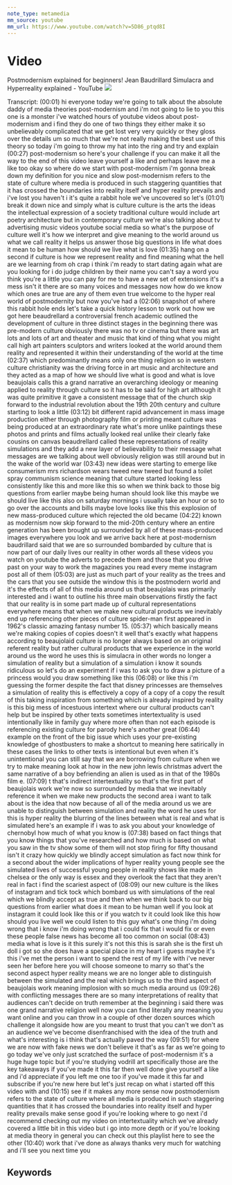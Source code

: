 ```yaml
---
note_type: metamedia
mm_source: youtube
mm_url: https://www.youtube.com/watch?v=5D86_ptqd8I
---
```


# Video

Postmodernism explained for beginners! Jean Baudrillard Simulacra and Hyperreality explained - YouTube
![](https://www.youtube.com/watch?v=5D86_ptqd8I)

Transcript:
(00:01) hi everyone today we're going to talk about the absolute daddy of media theories post-modernism and i'm not going to lie to you this one is a monster i've watched hours of youtube videos about post-modernism and i find they do one of two things they either make it so unbelievably complicated that we get lost very very quickly or they gloss over the details um so much that we're not really making the best use of this theory so today i'm going to throw my hat into the ring and try and explain
(00:27) post-modernism so here's your challenge if you can make it all the way to the end of this video leave yourself a like and perhaps leave me a like too okay so where do we start with post-modernism i'm gonna break down my definition for you nice and slow post-modernism refers to the state of culture where media is produced in such staggering quantities that it has crossed the boundaries into reality itself and hyper reality prevails and i've lost you haven't i it's quite a rabbit hole we've uncovered so let's
(01:01) break it down nice and simply what is culture culture is the arts the ideas the intellectual expression of a society traditional culture would include art poetry architecture but in contemporary culture we're also talking about tv advertising music videos youtube social media so what's the purpose of culture well it's how we interpret and give meaning to the world around us what we call reality it helps us answer those big questions in life what does it mean to be human how should we live what is love
(01:35) hang on a second if culture is how we represent reality and find meaning what the hell are we learning from oh crap i think i'm ready to start dating again what are you looking for i do judge children by their name you can't say a word you think you're a little you can pay for me to have a new set of extensions it's a mess isn't it there are so many voices and messages now how do we know which ones are true are any of them even true welcome to the hyper real world of postmodernity but now you've had a
(02:06) snapshot of where this rabbit hole ends let's take a quick history lesson to work out how we got here beaudrellard a controversial french academic outlined the development of culture in three distinct stages in the beginning there was pre-modern culture obviously there was no tv or cinema but there was art lots and lots of art and theater and music that kind of thing what you might call high art painters sculptors and writers looked at the world around them reality and represented it within their understanding of the world at the time
(02:37) which predominantly means only one thing religion so in western culture christianity was the driving force in art music and architecture and they acted as a map of how we should live what is good and what is love beaujolais calls this a grand narrative an overarching ideology or meaning applied to reality through culture so it has to be said for high art although it was quite primitive it gave a consistent message that of the church skip forward to the industrial revolution about the 19th 20th century and culture starting to look a little
(03:12) bit different rapid advancement in mass image production either through photography film or printing meant culture was being produced at an extraordinary rate what's more unlike paintings these photos and prints and films actually looked real unlike their clearly fake cousins on canvas beaudrellard called these representations of reality simulations and they add a new layer of believability to their message what messages are we talking about well obviously religion was still around but in the wake of the world war
(03:43) new ideas were starting to emerge like consumerism mrs richardson wears tweed new tweed but found a toilet spray communism science meaning that culture started looking less consistently like this and more like this so when we think back to those big questions from earlier maybe being human should look like this maybe we should live like this also on saturday mornings i usually take an hour or so to go over the accounts and bills maybe love looks like this this explosion of new mass-produced culture which rejected the old became
(04:22) known as modernism now skip forward to the mid-20th century where an entire generation has been brought up surrounded by all of these mass-produced images everywhere you look and we arrive back here at post-modernism  baudrillard said that we are so surrounded bombarded by culture that is now part of our daily lives our reality in other words all these videos you watch on youtube the adverts to precede them and those that you drive past on your way to work the magazines you read every meme instagram post all of them
(05:03) are just as much part of your reality as the trees and the cars that you see outside the window this is the postmodern world and it's the effects of all of this media around us that beaujolais was primarily interested and i want to outline his three main observations firstly the fact that our reality is in some part made up of cultural representations everywhere means that when we make new cultural products we inevitably end up referencing other pieces of culture spider-man first appeared in 1962's classic amazing fantasy number 15.
(05:37) which basically means we're making copies of copies doesn't it well that's exactly what happens according to beaujolaid culture is no longer always based on an original referent reality but rather cultural products that we experience in the world around us the word he uses this is simulacra in other words no longer a simulation of reality but a simulation of a simulation i know it sounds ridiculous so let's do an experiment if i was to ask you to draw a picture of a princess would you draw something like this
(06:08) or like this i'm guessing the former despite the fact that disney princesses are themselves a simulation of reality this is effectively a copy of a copy of a copy the result of this taking inspiration from something which is already inspired by reality is this big mess of incestuous intertext where our cultural products can't help but be inspired by other texts sometimes intertextuality is used intentionally like in family guy where more often than not each episode is referencing existing culture for parody here's another great
(06:44) example on the front of the big issue which uses your pre-existing knowledge of ghostbusters to make a shortcut to meaning here satirically in these cases the links to other texts is intentional but even when it's unintentional you can still say that we are borrowing from culture when we try to make meaning look at how in the new john lewis christmas advert the same narrative of a boy befriending an alien is used as in that of the 1980s film e.
(07:09) t that's indirect intertextuality so that's the first part of beaujolais work we're now so surrounded by media that we inevitably reference it when we make new products the second area i want to talk about is the idea that now because of all of the media around us we are unable to distinguish between simulation and reality the word he uses for this is hyper reality the blurring of the lines between what is real and what is simulated here's an example if i was to ask you about your knowledge of chernobyl how much of what you know is
(07:38) based on fact things that you know things that you've researched and how much is based on what you saw in the tv show some of them will not stop firing for fifty thousand isn't it crazy how quickly we blindly accept simulation as fact now think for a second about the wider implications of hyper reality young people see the simulated lives of successful young people in reality shows like made in chelsea or the only way is essex and they overlook the fact that they aren't real in fact i find the scariest aspect of
(08:09) our new culture is the likes of instagram and tick tock which bombard us with simulations of the real which we blindly accept as true and then when we think back to our big questions from earlier what does it mean to be human well if you look at instagram it could look like this or if you watch tv it could look like this how should you live well we could listen to this guy what's one thing i'm doing wrong that i know i'm doing wrong that i could fix that i would fix or even these people false news has become all too common on social
(08:43) media what is love is it this surely it's not this this is sarah she is the first uh doll i got so she does have a special place in my heart i guess maybe it's this i've met the person i want to spend the rest of my life with i've never seen her before here you will choose someone to marry so that's the second aspect hyper reality means we are no longer able to distinguish between the simulated and the real which brings us to the third aspect of beaujolais work meaning implosion with so much media around us
(09:26) with conflicting messages there are so many interpretations of reality that audiences can't decide on truth remember at the beginning i said there was one grand narrative religion well now you can find literally any meaning you want online and you can throw in a couple of other dozen sources which challenge it alongside how are you meant to trust that you can't we don't as an audience we've become disenfranchised with the idea of the truth and what's interesting is i think that's actually paved the way
(09:51) for where we are now with fake news we don't believe it that's as far as we're going to go today we've only just scratched the surface of post-modernism it's a huge huge topic but if you're studying vodrill art specifically those are the key takeaways if you've made it this far then well done give yourself a like and i'd appreciate if you left me one too if you've made it this far and subscribe if you're new here but let's just recap on what i started off this video with and
(10:15) see if it makes any more sense now postmodernism refers to the state of culture where all media is produced in such staggering quantities that it has crossed the boundaries into reality itself and hyper reality prevails make sense good if you're looking where to go next i'd recommend checking out my video on intertextuality which we've already covered a little bit in this video but i go into more depth or if you're looking at media theory in general you can check out this playlist here to see the other
(10:40) work that i've done as always thanks very much for watching and i'll see you next time you


## Keywords